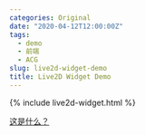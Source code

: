 ```yaml
---
categories: Original
date: "2020-04-12T12:00:00Z"
tags:
  - demo
  - 前端
  - ACG
slug: live2d-widget-demo
title: Live2D Widget Demo
---
```


{% include live2d-widget.html %}

[这是什么？](https://zh.moegirl.org/%E5%88%9D%E9%9F%B3%E6%9C%AA%E6%9D%A5)
